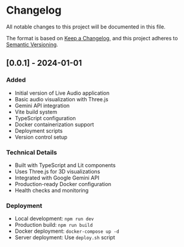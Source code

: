 # Changelog

All notable changes to this project will be documented in this file.

The format is based on [Keep a Changelog](https://keepachangelog.com/en/1.0.0/),
and this project adheres to [Semantic Versioning](https://semver.org/spec/v2.0.0.html).

## [0.0.1] - 2024-01-01

### Added
- Initial version of Live Audio application
- Basic audio visualization with Three.js
- Gemini API integration
- Vite build system
- TypeScript configuration
- Docker containerization support
- Deployment scripts
- Version control setup

### Technical Details
- Built with TypeScript and Lit components
- Uses Three.js for 3D visualizations
- Integrated with Google Gemini API
- Production-ready Docker configuration
- Health checks and monitoring

### Deployment
- Local development: `npm run dev`
- Production build: `npm run build`
- Docker deployment: `docker-compose up -d`
- Server deployment: Use `deploy.sh` script